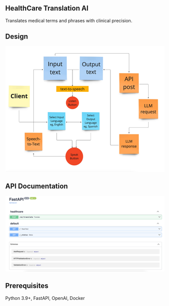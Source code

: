 ## HealthCare Translation AI
Translates medical terms and phrases with clinical precision.

## Design
![alt text](image-2.png)

## API Documentation
![alt text](image-1.png)

## Prerequisites
Python 3.9+, FastAPI, OpenAI, Docker
